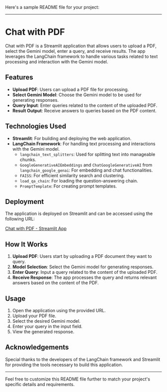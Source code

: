 Here's a sample README file for your project:

---

# Chat with PDF

Chat with PDF is a Streamlit application that allows users to upload a PDF, select the Gemini model, enter a query, and receive results. The app leverages the LangChain framework to handle various tasks related to text processing and interaction with the Gemini model.

## Features

- **Upload PDF**: Users can upload a PDF file for processing.
- **Select Gemini Model**: Choose the Gemini model to be used for generating responses.
- **Query Input**: Enter queries related to the content of the uploaded PDF.
- **Result Output**: Receive answers to queries based on the PDF content.

## Technologies Used

- **Streamlit**: For building and deploying the web application.
- **LangChain Framework**: For handling text processing and interactions with the Gemini model.
  - `langchain_text_splitters`: Used for splitting text into manageable chunks.
  - `GoogleGenerativeAIEmbeddings` and `ChatGoogleGenerativeAI` from `langchain_google_genai`: For embedding and chat functionalities.
  - `FAISS`: For efficient similarity search and clustering.
  - `load_qa_chain`: For loading the question-answering chain.
  - `PromptTemplate`: For creating prompt templates.

## Deployment

The application is deployed on Streamlit and can be accessed using the following URL:

[Chat with PDF - Streamlit App](https://chatwithpdff.streamlit.app/)

## How It Works

1. **Upload PDF**: Users start by uploading a PDF document they want to query.
2. **Model Selection**: Select the Gemini model for generating responses.
3. **Enter Query**: Input a query related to the content of the uploaded PDF.
4. **Receive Response**: The app processes the query and returns relevant answers based on the content of the PDF.

## Usage

1. Open the application using the provided URL.
2. Upload your PDF file.
3. Select the desired Gemini model.
4. Enter your query in the input field.
5. View the generated response.

## Acknowledgements

Special thanks to the developers of the LangChain framework and Streamlit for providing the tools necessary to build this application.

---

Feel free to customize this README file further to match your project's specific details and requirements.
